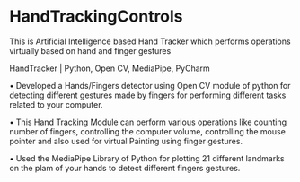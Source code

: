 # HandTrackingControls
This is Artificial Intelligence based Hand Tracker which performs operations virtually based on hand and finger gestures

HandTracker | Python, Open CV, MediaPipe, PyCharm

• Developed a Hands/Fingers detector using Open CV module of python for detecting different gestures made by fingers for performing different tasks related to your computer.

• This Hand Tracking Module can perform various operations like counting number of fingers, controlling the computer volume, controlling the mouse pointer and also used for virtual Painting using finger gestures.

• Used the MediaPipe Library of Python for plotting 21 different landmarks on the plam of your hands to detect different fingers gestures.
